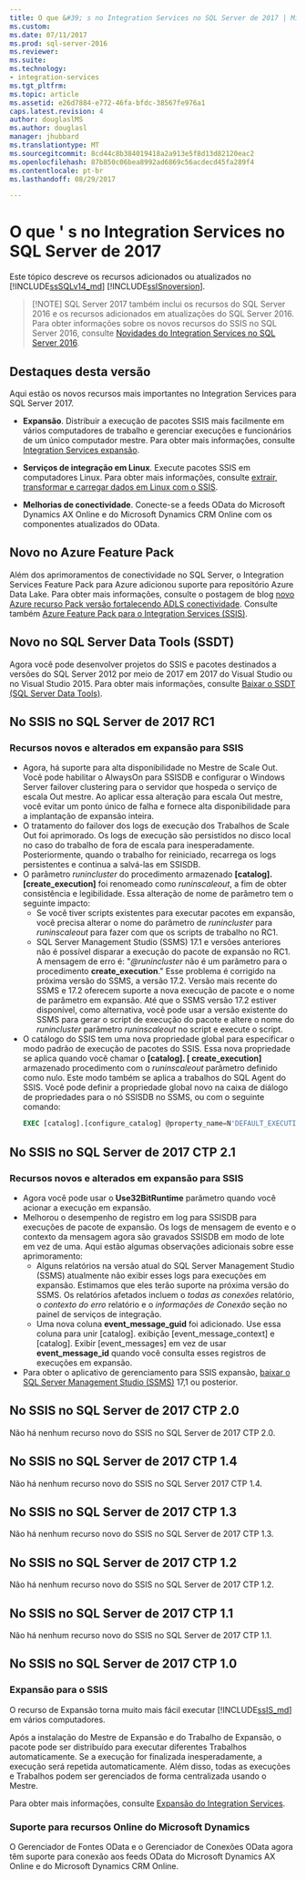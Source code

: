 ```yaml
---
title: O que &#39; s no Integration Services no SQL Server de 2017 | Microsoft Docs
ms.custom: 
ms.date: 07/11/2017
ms.prod: sql-server-2016
ms.reviewer: 
ms.suite: 
ms.technology:
- integration-services
ms.tgt_pltfrm: 
ms.topic: article
ms.assetid: e26d7884-e772-46fa-bfdc-38567fe976a1
caps.latest.revision: 4
author: douglaslMS
ms.author: douglasl
manager: jhubbard
ms.translationtype: MT
ms.sourcegitcommit: 8cd44c8b384019418a2a913e5f8d13d82120eac2
ms.openlocfilehash: 87b850c06bea8992ad6869c56acdecd45fa289f4
ms.contentlocale: pt-br
ms.lasthandoff: 08/29/2017

---
```

# <a name="what39s-new-in-integration-services-in-sql-server-2017"></a>O que &#39; s no Integration Services no SQL Server de 2017
Este tópico descreve os recursos adicionados ou atualizados no [!INCLUDE[ssSQLv14_md](../includes/sssqlv14-md.md)] [!INCLUDE[ssISnoversion](../includes/ssisnoversion-md.md)].

>   [!NOTE]
> SQL Server 2017 também inclui os recursos do SQL Server 2016 e os recursos adicionados em atualizações do SQL Server 2016. Para obter informações sobre os novos recursos do SSIS no SQL Server 2016, consulte [Novidades do Integration Services no SQL Server 2016](../integration-services/what-s-new-in-integration-services-in-sql-server-2016.md).

## <a name="highlights-of-this-release"></a>Destaques desta versão

Aqui estão os novos recursos mais importantes no Integration Services para SQL Server 2017.

-   **Expansão**. Distribuir a execução de pacotes SSIS mais facilmente em vários computadores de trabalho e gerenciar execuções e funcionários de um único computador mestre. Para obter mais informações, consulte [Integration Services expansão](../integration-services/scale-out/integration-services-ssis-scale-out.md).

-   **Serviços de integração em Linux**. Execute pacotes SSIS em computadores Linux. Para obter mais informações, consulte [extrair, transformar e carregar dados em Linux com o SSIS](../linux/sql-server-linux-migrate-ssis.md).

-   **Melhorias de conectividade**. Conecte-se a feeds OData do Microsoft Dynamics AX Online e do Microsoft Dynamics CRM Online com os componentes atualizados do OData. 

## <a name="new-in-the-azure-feature-pack"></a>Novo no Azure Feature Pack

Além dos aprimoramentos de conectividade no SQL Server, o Integration Services Feature Pack para Azure adicionou suporte para repositório Azure Data Lake. Para obter mais informações, consulte o postagem de blog [novo Azure recurso Pack versão fortalecendo ADLS conectividade](https://blogs.msdn.microsoft.com/ssis/2017/08/29/new-azure-feature-pack-release-strengthening-adls-connectivity/). Consulte também [Azure Feature Pack para o Integration Services (SSIS)](azure-feature-pack-for-integration-services-ssis.md).

## <a name="new-in-sql-server-data-tools-ssdt"></a>Novo no SQL Server Data Tools (SSDT)

Agora você pode desenvolver projetos do SSIS e pacotes destinados a versões do SQL Server 2012 por meio de 2017 em 2017 do Visual Studio ou no Visual Studio 2015. Para obter mais informações, consulte [Baixar o SSDT (SQL Server Data Tools)](../ssdt/download-sql-server-data-tools-ssdt.md).

## <a name="new-in-ssis-in-sql-server-2017-rc1"></a>No SSIS no SQL Server de 2017 RC1

### <a name="new-and-changed-features-in-scale-out-for-ssis"></a>Recursos novos e alterados em expansão para SSIS

-   Agora, há suporte para alta disponibilidade no Mestre de Scale Out. Você pode habilitar o AlwaysOn para SSISDB e configurar o Windows Server failover clustering para o servidor que hospeda o serviço de escala Out mestre. Ao aplicar essa alteração para escala Out mestre, você evitar um ponto único de falha e fornece alta disponibilidade para a implantação de expansão inteira.
-   O tratamento do failover dos logs de execução dos Trabalhos de Scale Out foi aprimorado. Os logs de execução são persistidos no disco local no caso do trabalho de fora de escala para inesperadamente. Posteriormente, quando o trabalho for reiniciado, recarrega os logs persistentes e continua a salvá-las em SSISDB.
-   O parâmetro *runincluster* do procedimento armazenado **[catalog].[create_execution]** foi renomeado como *runinscaleout*, a fim de obter consistência e legibilidade. Essa alteração de nome de parâmetro tem o seguinte impacto:
    -   Se você tiver scripts existentes para executar pacotes em expansão, você precisa alterar o nome do parâmetro de *runincluster* para *runinscaleout* para fazer com que os scripts de trabalho no RC1.
    -   SQL Server Management Studio (SSMS) 17.1 e versões anteriores não é possível disparar a execução do pacote de expansão no RC1. A mensagem de erro é: "*@runincluster* não é um parâmetro para o procedimento **create_execution**." Esse problema é corrigido na próxima versão do SSMS, a versão 17.2. Versão mais recente do SSMS e 17.2 oferecem suporte a nova execução de pacote e o nome de parâmetro em expansão. Até que o SSMS versão 17.2 estiver disponível, como alternativa, você pode usar a versão existente do SSMS para gerar o script de execução do pacote e altere o nome do *runincluster* parâmetro *runinscaleout* no script e execute o script.
-   O catálogo do SSIS tem uma nova propriedade global para especificar o modo padrão de execução de pacotes do SSIS. Essa nova propriedade se aplica quando você chamar o **[catalog]. [ create_execution]** armazenado procedimento com o *runinscaleout* parâmetro definido como nulo. Este modo também se aplica a trabalhos do SQL Agent do SSIS. Você pode definir a propriedade global novo na caixa de diálogo de propriedades para o nó SSISDB no SSMS, ou com o seguinte comando:
    ```sql
    EXEC [catalog].[configure_catalog] @property_name=N'DEFAULT_EXECUTION_MODE', @property_value=1
    ```

## <a name="new-in-ssis-in-sql-server-2017-ctp-21"></a>No SSIS no SQL Server de 2017 CTP 2.1

### <a name="new-and-changed-features-in-scale-out-for-ssis"></a>Recursos novos e alterados em expansão para SSIS

-   Agora você pode usar o **Use32BitRuntime** parâmetro quando você acionar a execução em expansão.
-   Melhorou o desempenho de registro em log para SSISDB para execuções de pacote de expansão. Os logs de mensagem de evento e o contexto da mensagem agora são gravados SSISDB em modo de lote em vez de uma. Aqui estão algumas observações adicionais sobre esse aprimoramento:        
    - Alguns relatórios na versão atual do SQL Server Management Studio (SSMS) atualmente não exibir esses logs para execuções em expansão. Estimamos que eles terão suporte na próxima versão do SSMS. Os relatórios afetados incluem o *todas as conexões* relatório, o *contexto do erro* relatório e o *informações de Conexão* seção no painel de serviços de integração.
    - Uma nova coluna **event_message_guid** foi adicionado. Use essa coluna para unir [catalog]. exibição [event_message_context] e [catalog]. Exibir [event_messages] em vez de usar **event_message_id** quando você consulta esses registros de execuções em expansão.
-   Para obter o aplicativo de gerenciamento para SSIS expansão, [baixar o SQL Server Management Studio (SSMS)](https://docs.microsoft.com/sql/ssms/download-sql-server-management-studio-ssms) 17,1 ou posterior.

## <a name="new-in-ssis-in-sql-server-2017-ctp-20"></a>No SSIS no SQL Server de 2017 CTP 2.0

Não há nenhum recurso novo do SSIS no SQL Server de 2017 CTP 2.0.

## <a name="new-in-ssis-in-sql-server-2017-ctp-14"></a>No SSIS no SQL Server de 2017 CTP 1.4

Não há nenhum recurso novo do SSIS no SQL Server 2017 CTP 1.4.

## <a name="new-in-ssis-in-sql-server-2017-ctp-13"></a>No SSIS no SQL Server de 2017 CTP 1.3

Não há nenhum recurso novo do SSIS no SQL Server de 2017 CTP 1.3.

## <a name="new-in-ssis-in-sql-server-2017-ctp-12"></a>No SSIS no SQL Server de 2017 CTP 1.2

Não há nenhum recurso novo do SSIS no SQL Server de 2017 CTP 1.2.

## <a name="new-in-ssis-in-sql-server-2017-ctp-11"></a>No SSIS no SQL Server de 2017 CTP 1.1

Não há nenhum recurso novo do SSIS no SQL Server de 2017 CTP 1.1.

## <a name="new-in-ssis-in-sql-server-2017-ctp-10"></a>No SSIS no SQL Server de 2017 CTP 1.0

### <a name="scale-out-for-ssis"></a>Expansão para o SSIS

O recurso de Expansão torna muito mais fácil executar [!INCLUDE[ssIS_md](../includes/ssis-md.md)] em vários computadores. 
   
Após a instalação do Mestre de Expansão e do Trabalho de Expansão, o pacote pode ser distribuído para executar diferentes Trabalhos automaticamente. Se a execução for finalizada inesperadamente, a execução será repetida automaticamente. Além disso, todas as execuções e Trabalhos podem ser gerenciados de forma centralizada usando o Mestre.
   
Para obter mais informações, consulte [Expansão do Integration Services](../integration-services/scale-out/integration-services-ssis-scale-out.md).
   
### <a name="support-for-microsoft-dynamics-online-resources"></a>Suporte para recursos Online do Microsoft Dynamics

O Gerenciador de Fontes OData e o Gerenciador de Conexões OData agora têm suporte para conexão aos feeds OData do Microsoft Dynamics AX Online e do Microsoft Dynamics CRM Online.


